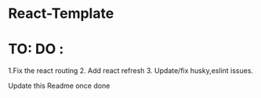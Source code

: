 # React-Template
# TO: DO : 
1.Fix the react routing
2. Add react refresh
3. Update/fix husky,eslint issues.

Update this Readme once done
